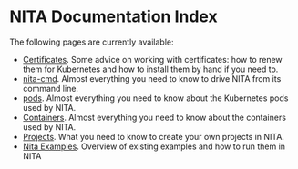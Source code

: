 # NITA Documentation Index

The following pages are currently available:

- [Certificates](certificates.md). Some advice on working with certificates: how to renew them for Kubernetes and how to install them by hand if you need to.
- [nita-cmd](nita-cmd.md). Almost everything you need to know to drive NITA from its command line.
- [pods](pods.md). Almost everything you need to know about the Kubernetes pods used by NITA.
- [Containers](containers.md). Almost everything you need to know about the containers used by NITA.
- [Projects](projects.md). What you need to know to create your own projects in NITA.
- [Nita Examples](nita-examples.md). Overview of existing examples and how to run them in NITA
